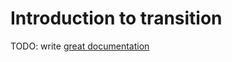 # Introduction to transition

TODO: write [great documentation](http://jacobian.org/writing/what-to-write/)
